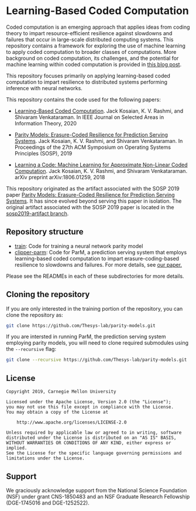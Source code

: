 # Learning-Based Coded Computation
Coded computation is an emerging approach that applies ideas from coding
theory to impart resource-efficient resilience against slowdowns and failures
that occur in large-scale distributed computing systems. This repository
contains a framework for exploring the use of machine learning to apply
coded computation to broader classes of computations. More background
on coded computation, its challenges, and the potential for machine learning
within coded computation is provided in [this blog post](https://deepcomm.github.io/jekyll/pixyll/2020/06/22/learned-coded-computation-part1/).

This repository focuses primarily on applying learning-based coded computation to
impart resilience to distributed systems performing inference with neural
networks.

This repository contains the code used for the following papers:
* [Learning-Based Coded Computation](https://ieeexplore.ieee.org/document/9047948). Jack Kosaian, K. V. Rashmi, and Shivaram Venkataraman. In IEEE Journal on Selected Areas in Information Theory, 2020

* [Parity Models: Erasure-Coded Resilience for Prediction Serving Systems](https://dl.acm.org/doi/10.1145/3341301.3359654). Jack Kosaian, K. V. Rashmi, and Shivaram Venkataraman. In Proceedings of the 27th ACM Symposium on Operating Systems Principles (SOSP), 2019

* [Learning a Code: Machine Learning for Approximate Non-Linear Coded Computation](https://arxiv.org/abs/1806.01259). Jack Kosaian, K. V. Rashmi, and Shivaram Venkataraman. arXiv preprint arXiv:1806.01259, 2018

This repository originated as the artifact associated with the SOSP 2019 paper
[Parity Models: Erasure-Coded Resilience for Prediction Serving Systems](https://dl.acm.org/doi/10.1145/3341301.3359654).
It has since evolved beyond serving this paper in isolation. The original
artifact associated with the SOSP 2019 paper is located in the
[sosp2019-artifact branch](https://github.com/Thesys-lab/parity-models/tree/sosp2019-artifact).

## Repository structure
* [train](train): Code for training a neural network parity model
* [clipper-parm](clipper-parm): Code for ParM, a prediction serving system that
employs learning-based coded computation to impart erasure-coding-based resilience to slowdowns
and failures. For more details, see [our paper.](https://dl.acm.org/doi/10.1145/3341301.3359654)

Please see the READMEs in each of these subdirectories for more details.

## Cloning the repository
If you are only interested in the training portion of the repository, you
can clone the repository as:
```bash
git clone https://github.com/Thesys-lab/parity-models.git
```

If you are intersted in running ParM, the prediction serving system employing
parity models, you will need to clone required submodules using the
`--recursive` flag:
```bash
git clone --recursive https://github.com/Thesys-lab/parity-models.git
```

## License
```
Copyright 2019, Carnegie Mellon University

Licensed under the Apache License, Version 2.0 (the "License");
you may not use this file except in compliance with the License.
You may obtain a copy of the License at

    http://www.apache.org/licenses/LICENSE-2.0

Unless required by applicable law or agreed to in writing, software
distributed under the License is distributed on an "AS IS" BASIS,
WITHOUT WARRANTIES OR CONDITIONS OF ANY KIND, either express or implied.
See the License for the specific language governing permissions and
limitations under the License.
```

## Support
We graciously acknowledge support from the National Science Foundation 
(NSF) under grant CNS-1850483 and an NSF Graduate Research Fellowship 
(DGE-1745016 and DGE-1252522).
